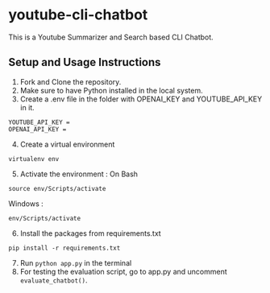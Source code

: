 # youtube-cli-chatbot
This is a Youtube Summarizer and Search based CLI Chatbot.

## Setup and Usage Instructions
1. Fork and Clone the repository.
2. Make sure to have Python installed in the local system.
3. Create a .env file in the folder with OPENAI_KEY and YOUTUBE_API_KEY in it.
```
YOUTUBE_API_KEY = 
OPENAI_API_KEY = 
```
4. Create a virtual environment
```
virtualenv env
```
5. Activate the environment :
On Bash
```
source env/Scripts/activate
```
Windows : 
```
env/Scripts/activate
```
6. Install the packages from requirements.txt
```
pip install -r requirements.txt
```
7. Run ```python app.py``` in the terminal
8. For testing the evaluation script, go to app.py and uncomment ```evaluate_chatbot()```.
